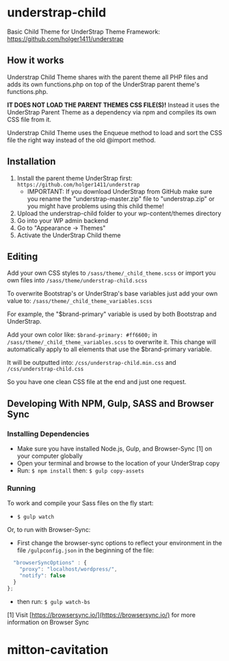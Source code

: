 # understrap-child
Basic Child Theme for UnderStrap Theme Framework: https://github.com/holger1411/understrap

## How it works
Understrap Child Theme shares with the parent theme all PHP files and adds its own functions.php on top of the UnderStrap parent theme's functions.php.

**IT DOES NOT LOAD THE PARENT THEMES CSS FILE(S)!** Instead it uses the UnderStrap Parent Theme as a dependency via npm and compiles its own CSS file from it.

Understrap Child Theme uses the Enqueue method to load and sort the CSS file the right way instead of the old @import method.

## Installation
1. Install the parent theme UnderStrap first: `https://github.com/holger1411/understrap`
   - IMPORTANT: If you download UnderStrap from GitHub make sure you rename the "understrap-master.zip" file to "understrap.zip" or you might have problems using this child theme!
1. Upload the understrap-child folder to your wp-content/themes directory
1. Go into your WP admin backend 
1. Go to "Appearance -> Themes"
1. Activate the UnderStrap Child theme

## Editing
Add your own CSS styles to `/sass/theme/_child_theme.scss`
or import you own files into `/sass/theme/understrap-child.scss`

To overwrite Bootstrap's or UnderStrap's base variables just add your own value to:
`/sass/theme/_child_theme_variables.scss`

For example, the "$brand-primary" variable is used by both Bootstrap and UnderStrap.

Add your own color like: `$brand-primary: #ff6600;` in `/sass/theme/_child_theme_variables.scss` to overwrite it. This change will automatically apply to all elements that use the $brand-primary variable.

It will be outputted into:
`/css/understrap-child.min.css` and `/css/understrap-child.css`

So you have one clean CSS file at the end and just one request.

## Developing With NPM, Gulp, SASS and Browser Sync

### Installing Dependencies
- Make sure you have installed Node.js, Gulp, and Browser-Sync [1] on your computer globally
- Open your terminal and browse to the location of your UnderStrap copy
- Run: `$ npm install` then: `$ gulp copy-assets`

### Running
To work and compile your Sass files on the fly start:

- `$ gulp watch`

Or, to run with Browser-Sync:

- First change the browser-sync options to reflect your environment in the file `/gulpconfig.json` in the beginning of the file:
```javascript
  "browserSyncOptions" : {
    "proxy": "localhost/wordpress/",
    "notify": false
  }
};
```
- then run: `$ gulp watch-bs`

[1] Visit [https://browsersync.io/](https://browsersync.io/) for more information on Browser Sync
# mitton-cavitation

